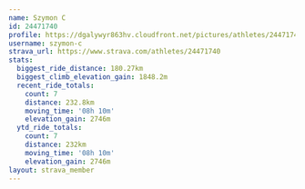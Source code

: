 ```yaml
---
name: Szymon C
id: 24471740
profile: https://dgalywyr863hv.cloudfront.net/pictures/athletes/24471740/7213253/3/large.jpg
username: szymon-c
strava_url: https://www.strava.com/athletes/24471740
stats:
  biggest_ride_distance: 180.27km
  biggest_climb_elevation_gain: 1848.2m
  recent_ride_totals:
    count: 7
    distance: 232.8km
    moving_time: '08h 10m'
    elevation_gain: 2746m
  ytd_ride_totals:
    count: 7
    distance: 232km
    moving_time: '08h 10m'
    elevation_gain: 2746m
layout: strava_member
--- 
```

